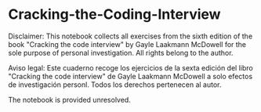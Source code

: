 # Cracking-the-Coding-Interview

Disclaimer: This notebook collects all exercises from the sixth edition of the book "Cracking the code interview" by Gayle Laakmann McDowell for the sole purpose of personal investigation. All rights belong to the author.

Aviso legal: Este cuaderno recoge los ejercicios de la sexta edición del libro "Cracking the code interview" de Gayle Laakmann McDowell a solo efectos de investigación personl. Todos los derechos pertenecen al autor.

The notebook is provided unresolved.
